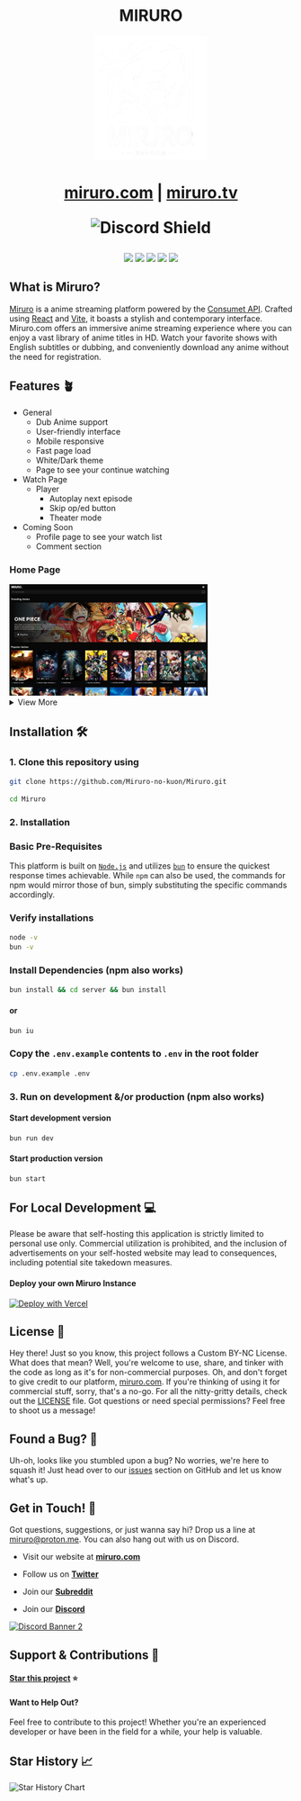 <h1 align="center">
MIRURO
</h1>

<p align="center">
  <a href="https://www.miruro.com" target="_blank">
    <img src="https://raw.githubusercontent.com/Miruro-no-kuon/Miruro/main/src/assets/miruro-transparent-white.png" alt="Logo" width="200"/>
  </a>
</p>

<h1 align="center">
    <a href="https://www.miruro.com">miruro.com</a> |
    <a href="https://www.miruro.tv">miruro.tv</a>
  <p align="center">
    <img src="https://discordapp.com/api/guilds/1199699127190167643/widget.png?style=shield" alt="Discord Shield"/>
  </p>
</h1>

<p align="center">
  <a href="#"><img src="https://img.shields.io/badge/typescript-%23007acc.svg?style=for-the-badge&logo=typescript&logoColor=%23ffffff"/></a>
  <a href="#"><img src="https://img.shields.io/badge/react-%2320232a.svg?style=for-the-badge&logo=react&logoColor=%2361DAFB"/></a>
  <a href="#"><img src="https://img.shields.io/badge/vite-%239269fe.svg?style=for-the-badge&logo=vite&logoColor=yellow&border"/></a>
  <a href="#"><img src="https://img.shields.io/badge/vercel-%23000000.svg?style=for-the-badge&logo=vercel&logoColor=white"/></a>
  <a href="#"><img src="https://img.shields.io/badge/cloudflare-white.svg?style=for-the-badge&logo=cloudflare&logoColor=orange"/></a>
</p>

## What is Miruro?

<p><a href="https://www.miruro.com">Miruro</a> is a anime streaming platform powered by the <a href="https://github.com/consumet">Consumet API</a>. Crafted using <a href="https://react.dev/">React</a> and <a href="https://vitejs.dev/">Vite</a>, it boasts a stylish and contemporary interface. Miruro.com offers an immersive anime streaming experience where you can enjoy a vast library of anime titles in HD. Watch your favorite shows with English subtitles or dubbing, and conveniently download any anime without the need for registration.</p>

## Features 🪴

- General
  - Dub Anime support
  - User-friendly interface
  - Mobile responsive
  - Fast page load
  - White/Dark theme
  - Page to see your continue watching
- Watch Page
  - Player
    - Autoplay next episode
    - Skip op/ed button
    - Theater mode
- Coming Soon
  - Profile page to see your watch list
  - Comment section

<div style="text-align: left;">
  <h3>Home Page</h3>

  <img src="https://raw.githubusercontent.com/Miruro-no-kuon/.github/main/profile/home-page.webp" alt="Home Page" style="max-width: 70%;" >
  <details>
  <summary>View More</summary>
  <h3>Splash Page</h3>
  <br>
  <img src="https://raw.githubusercontent.com/Miruro-no-kuon/.github/main/profile/splash-page.webp" alt="Splash Page" style="max-width: 70%;">

  <h3>Watch Page</h3>
  <img src="https://raw.githubusercontent.com/Miruro-no-kuon/.github/main/profile/watch-page.webp" alt="Watch Page" style="max-width: 70%;">

  <h3>Footer</h3>
  <img src="https://raw.githubusercontent.com/Miruro-no-kuon/.github/main/profile/footer.webp" alt="Footer" style="max-width: 70%;">
  </details>
</div>

## Installation 🛠️

### 1. Clone this repository using

```bash
git clone https://github.com/Miruro-no-kuon/Miruro.git
```

```bash
cd Miruro
```

### 2. Installation

### Basic Pre-Requisites

This platform is built on <a href="https://nodejs.org/">`Node.js`</a> and utilizes <a href="https://bun.sh/">`bun`</a> to ensure the quickest response times achievable. While `npm` can also be used, the commands for npm would mirror those of bun, simply substituting the specific commands accordingly.

### Verify installations

```bash
node -v
bun -v
```

### Install Dependencies (npm also works)

```bash
bun install && cd server && bun install
```

#### or

```bash
bun iu
```

### Copy the `.env.example` contents to `.env` in the root folder

```bash
cp .env.example .env
```

### 3. Run on development &/or production (npm also works)

#### Start development version

```bash
bun run dev
```

#### Start production version

```bash
bun start
```

## For Local Development 💻

Please be aware that self-hosting this application is strictly limited to personal use only. Commercial utilization is prohibited, and the inclusion of advertisements on your self-hosted website may lead to consequences, including potential site takedown measures.

#### Deploy your own Miruro Instance

[![Deploy with Vercel](https://vercel.com/button)](https://vercel.com/new/clone?repository-url=https%3A%2F%2Fgithub.com%2FMiruro-no-kuon%2FMiruro&env=VITE_BACKEND_URL,VITE_PROXY_URL,VITE_IS_LOCAL,PORT&project-name=miruro&repository-name=miruro)

## License 📝

Hey there! Just so you know, this project follows a Custom BY-NC License. What does that mean? Well, you're welcome to use, share, and tinker with the code as long as it's for non-commercial purposes. Oh, and don't forget to give credit to our platform, [miruro.com](https://www.miruro.com). If you're thinking of using it for commercial stuff, sorry, that's a no-go. For all the nitty-gritty details, check out the [LICENSE](LICENSE) file. Got questions or need special permissions? Feel free to shoot us a message!

## Found a Bug? 🐞

Uh-oh, looks like you stumbled upon a bug? No worries, we're here to squash it! Just head over to our [issues](https://github.com/Miruro-no-kuon/Miruro-no-Kuon/issues) section on GitHub and let us know what's up.

## Get in Touch! 📧

Got questions, suggestions, or just wanna say hi? Drop us a line at miruro@proton.me. You can also hang out with us on Discord.

- Visit our website at **[miruro.com](https://www.miruro.com)**

- Follow us on **[Twitter](https://twitter.com/miruro_official)**

- Join our **[Subreddit](https://www.reddit.com/r/miruro)**

- Join our **[Discord](https://discord.gg/4kfypZ96K4)**

<a href="https://discord.com/invite/Uaaw6R8y">

[![Discord Banner 2](https://discordapp.com/api/guilds/1199699127190167643/widget.png?style=banner2)](https://discord.com/invite/Uaaw6R8y)

## Support & Contributions 🤲

#### [Star this project](https://github.com/Miruro-no-kuon/Miruro) ⭐️

#### Want to Help Out?

Feel free to contribute to this project! Whether you're an experienced developer or have been in the field for a while, your help is valuable.

## Star History 📈

<div align="left">
    <img src="https://api.star-history.com/svg?repos=Miruro-no-kuon/Miruro&type=Date" alt="Star History Chart" style="max-width: 70%;" />
</div>
